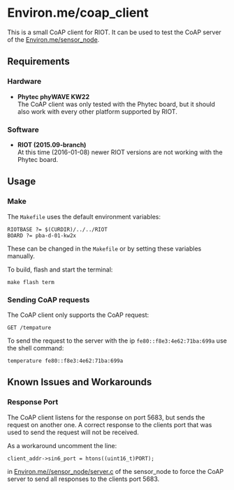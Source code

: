 # Environ.me/coap_client #

This is a small CoAP client for RIOT. It can be used to test the CoAP server of the [Environ.me/sensor_node](/sensor_node).

## Requirements ##

### Hardware ###

* <b>Phytec phyWAVE KW22</b><br />
  The CoAP client was only tested with the Phytec board,
  but it should also work with every other platform supported by RIOT.

### Software ###

* <b>RIOT (2015.09-branch)</b><br />
  At this time (2016-01-08) newer RIOT versions are not working with the Phytec board.

## Usage ##

### Make ###

The `Makefile` uses the default environment variables:
```
RIOTBASE ?= $(CURDIR)/../../RIOT
BOARD ?= pba-d-01-kw2x
```
These can be changed in the `Makefile` or by setting these variables manually.

To build, flash and start the terminal:
```
make flash term
```

### Sending CoAP requests ###

The CoAP client only supports the CoAP request:
```
GET /tempature
```
To send the request to the server with the ip `fe80::f8e3:4e62:71ba:699a` use the shell command:
```
temperature fe80::f8e3:4e62:71ba:699a
```

## Known Issues and Workarounds ##

### Response Port ###

The CoAP client listens for the response on port 5683, but sends the request on another one.
A correct response to the clients port that was used to send the request will not be received.

As a workaround uncomment the line:
```
client_addr->sin6_port = htons((uint16_t)PORT);
```
in [Environ.me//sensor_node/server.c](/sensor_node/server.c#L197) of the sensor_node to force the CoAP server
to send all responses to the clients port 5683.
